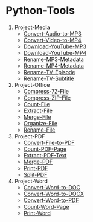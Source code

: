 # Python-Tools
1. Project-Media
    * [Convert-Audio-to-MP3](https://github.com/syenlxyz/Python-Tools/tree/main/Project-Media/Convert-Audio-to-MP3)
    * [Convert-Video-to-MP4](https://github.com/syenlxyz/Python-Tools/tree/main/Project-Media/Convert-Video-to-MP4)
    * [Download-YouTube-MP3](https://github.com/syenlxyz/Python-Tools/tree/main/Project-Media/Download-YouTube-MP3)
    * [Download-YouTube-MP4](https://github.com/syenlxyz/Python-Tools/tree/main/Project-Media/Download-YouTube-MP4)
    * [Rename-MP3-Metadata](https://github.com/syenlxyz/Python-Tools/tree/main/Project-Media/Rename-MP3-Metadata)
    * [Rename-MP4-Metadata](https://github.com/syenlxyz/Python-Tools/tree/main/Project-Media/Rename-MP4-Metadata)
    * [Rename-TV-Episode](https://github.com/syenlxyz/Python-Tools/tree/main/Project-Media/Rename-TV-Episode)
    * [Rename-TV-Subtitle](https://github.com/syenlxyz/Python-Tools/tree/main/Project-Media/Rename-TV-Subtitle)
2. Project-Office
    * [Compress-7Z-File](https://github.com/syenlxyz/Python-Tools/tree/main/Project-Office/Compress-7Z-File)
    * [Compress-ZIP-File](https://github.com/syenlxyz/Python-Tools/tree/main/Project-Office/Compress-ZIP-File)
    * [Count-File](https://github.com/syenlxyz/Python-Tools/tree/main/Project-Office/Count-File)
    * [Extract-File](https://github.com/syenlxyz/Python-Tools/tree/main/Project-Office/Extract-File)
    * [Merge-File](https://github.com/syenlxyz/Python-Tools/tree/main/Project-Office/Merge-File)
    * [Organize-File](https://github.com/syenlxyz/Python-Tools/tree/main/Project-Office/Organize-File)
    * [Rename-File](https://github.com/syenlxyz/Python-Tools/tree/main/Project-Office/Rename-File)
3. Project-PDF
    * [Convert-File-to-PDF](https://github.com/syenlxyz/Python-Tools/tree/main/Project-PDF/Convert-File-to-PDF)
    * [Count-PDF-Page](https://github.com/syenlxyz/Python-Tools/tree/main/Project-PDF/Count-PDF-Page)
    * [Extract-PDF-Text](https://github.com/syenlxyz/Python-Tools/tree/main/Project-PDF/Extract-PDF-Text)
    * [Merge-PDF](https://github.com/syenlxyz/Python-Tools/tree/main/Project-PDF/Merge-PDF)
    * [Print-PDF](https://github.com/syenlxyz/Python-Tools/tree/main/Project-PDF/Print-PDF)
    * [Split-PDF](https://github.com/syenlxyz/Python-Tools/tree/main/Project-PDF/Split-PDF)
4. Project-Word
    * [Convert-Word-to-DOC](https://github.com/syenlxyz/Python-Tools/tree/main/Project-Word/Convert-Word-to-DOC)
    * [Convert-Word-to-DOCX](https://github.com/syenlxyz/Python-Tools/tree/main/Project-Word/Convert-Word-to-DOCX)
    * [Convert-Word-to-PDF](https://github.com/syenlxyz/Python-Tools/tree/main/Project-Word/Convert-Word-to-PDF)
    * [Count-Word-Page](https://github.com/syenlxyz/Python-Tools/tree/main/Project-Word/Count-Word-Page)
    * [Print-Word](https://github.com/syenlxyz/Python-Tools/tree/main/Project-Word/Print-Word)